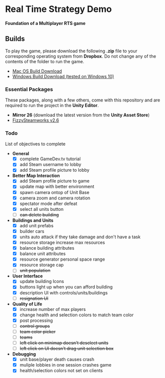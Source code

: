 # Real Time Strategy Demo
#### Foundation of a Multiplayer RTS game

## Builds
To play the game, please download the following <strong>.zip</strong> file to your corresponding operating system from <strong>Dropbox</strong>. Do not change any of the contents of the folder to run the game.
- [Mac OS Build Download](https://www.dropbox.com/s/s38w5mp8b4tybsz/macOS.zip?dl=0 "macOS.zip download")
- [Windows Build Download (tested on Windows 10)](https://www.dropbox.com/s/od03xu0ia6dvqow/Windows.zip?dl=0 "Windows.zip download")

### Essential Packages 
These packages, along with a few others, come with this repository and are required to run the project in the <strong>Unity Editor</strong>.
- <strong>Mirror 26</strong> (download the latest version from the <strong>Unity Asset Store</strong>)
- [FizzySteamworks v2.6](https://github.com/Chykary/FizzySteamworks/releases "FizzySteamworks Steam Transport Repository")
	
### Todo
List of objectives to complete

- <strong>General</strong>
	- [x] complete GameDev.tv tutorial
	- [x] add Steam username to lobby
	- [x] add Steam profile picture to lobby
- <strong>Better Map Interaction</strong>
	- [x] add Steam profile picture to game
	- [x] update map with better environment
	- [x] spawn camera ontop of Unit Base
	- [x] camera zoom and camera rotation
	- [x] spectator mode after defeat
	- [x] select all units button 
	- [ ] ~~can delete building~~
- <strong>Buildings and Units</strong>
	- [x] add unit prefabs
	- [x] builder cars 
	- [x] units auto attack if they take damage and don't have a task
	- [x] resource storage increase max resources
	- [x] balance building attributes
	- [x] balance unit attributes
	- [x] resource generator personal space range
	- [x] resource storage cap
	- [ ] ~~unit population~~
- <strong>User Interface</strong>
	- [x] update building Icons
	- [x] buttons light up when you can afford building	
	- [x] description UI with controls/units/buildings
	- [ ] ~~resignation UI~~
- <strong>Quality of Life</strong>
	- [x] increase number of max players
	- [x] change health and selection colors to match team color
	- [x] post processing 
 	- [ ] ~~control groups~~
	- [ ] ~~team color picker~~
	- [ ] ~~teams~~
	- [ ] ~~left click on minimap doesn't deselect units~~
	- [ ] ~~left click on UI doesn't drag unit selection box~~
- <strong>Debugging</strong>
	- [x] unit base/player death causes crash
	- [x] muliple lobbies in one session crashes game
	- [x] health/selection colors not set on clients
